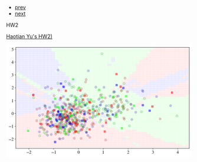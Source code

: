 

<div class="navbar">
  <div class="navbar-inner">
      <ul class="nav">
          <li><a href="HW1.html">prev</a></li> 
          <li><a href="HW3.html">next</a></li>  
      </ul>
  </div>
</div>

HW2

[Haotian Yu's HW2)](https://github.com/HaotianYu123/HaotianYu123.github.io/blob/master/Assignments/HaotianYu_Assignment2.ipynb)

![HW2](../../Pages/publpics/HW2.png)
